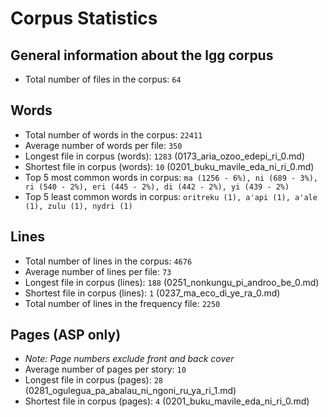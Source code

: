 # Corpus Statistics

## General information about the lgg corpus
* Total number of files in the corpus: `64`

## Words
* Total number of words in the corpus: `22411`
* Average number of words per file: `350`
* Longest file in corpus (words): `1283` (0173_aria_ozoo_edepi_ri_0.md)
* Shortest file in corpus (words): `10` (0201_buku_mavile_eda_ni_ri_0.md)
* Top 5 most common words in corpus: `ma (1256 - 6%), ni (689 - 3%), ri (540 - 2%), eri (445 - 2%), di (442 - 2%), yi (439 - 2%)`
* Top 5 least common words in corpus: `oritreku (1), a'api (1), a'ale (1), zulu (1), nydri (1)`

## Lines
* Total number of lines in the corpus: `4676`
* Average number of lines per file: `73`
* Longest file in corpus (lines): `188` (0251_nonkungu_pi_androo_be_0.md)
* Shortest file in corpus (lines): `1` (0237_ma_eco_di_ye_ra_0.md)
* Total number of lines in the frequency file: `2250`

## Pages (ASP only)
* _Note: Page numbers exclude front and back cover_
* Average number of pages per story: `10`
* Longest file in corpus (pages): `28` (0281_ogulegua_pa_abalau_ni_ngoni_ru_ya_ri_1.md)
* Shortest file in corpus (pages): `4` (0201_buku_mavile_eda_ni_ri_0.md)

